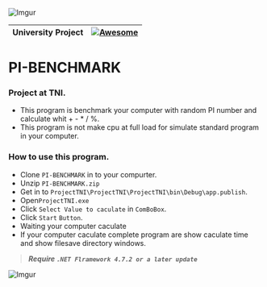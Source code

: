 ![Imgur](https://i.imgur.com/XRhYoOM.png)

|University Project|[![Awesome](https://cdn.rawgit.com/sindresorhus/awesome/d7305f38d29fed78fa85652e3a63e154dd8e8829/media/badge.svg)](https://github.com/sindresorhus/awesome)|
|----|----|

# PI-BENCHMARK

### Project at TNI. </n>

* This program is benchmark your computer with random PI number and calculate whit + - * / %. </n>
* This program is not make cpu at full load for simulate standard program in your computer.

### How to use this program. </n>
* Clone `PI-BENCHMARK` in to your compurter.</n>
* Unzip `PI-BENCHMARK.zip`</n>
* Get in to `ProjectTNI\ProjectTNI\ProjectTNI\bin\Debug\app.publish`.</n>
* Open`ProjectTNI.exe`</n> 
* Click `Select Value to caculate` in `ComBoBox`.</n> 
* Click `Start` `Button`.</n> 
* Waiting your computer caculate
* If your computer caculate complete program are show caculate time and show filesave directory windows.

>***Require `.NET Flramework 4.7.2 or a later update`***

![Imgur](http://i.imgur.com/z9yRvX2.png?1)
